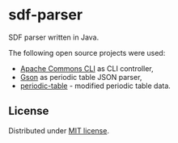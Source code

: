 # sdf-parser

SDF parser written in Java.

The following open source projects were used:
- [Apache Commons CLI](https://github.com/apache/commons-cli) as CLI controller,
- [Gson](https://github.com/google/gson) as periodic table JSON parser,
- [periodic-table](https://github.com/andrejewski/periodic-table) - modified periodic table data.

## License
Distributed under [MIT license](https://github.com/lszeremeta/chebi-sdf-parser/blob/master/LICENSE.txt).
